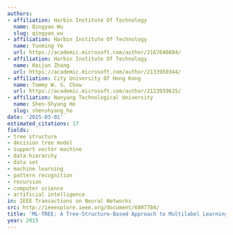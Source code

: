 ```yaml
---
authors:
- affiliation: Harbin Institute Of Technology
  name: Qingyao Wu
  slug: qingyao_wu
- affiliation: Harbin Institute Of Technology
  name: Yunming Ye
  url: https://academic.microsoft.com/author/2167640884/
- affiliation: Harbin Institute Of Technology
  name: Haijun Zhang
  url: https://academic.microsoft.com/author/2133950344/
- affiliation: City University Of Hong Kong
  name: Tommy W. S. Chow
  url: https://academic.microsoft.com/author/2123939615/
- affiliation: Nanyang Technological University
  name: Shen-Shyang Ho
  slug: shenshyang_ho
date: '2015-03-01'
estimated_citations: 17
fields:
- tree structure
- decision tree model
- support vector machine
- data hierarchy
- data set
- machine learning
- pattern recognition
- recursion
- computer science
- artificial intelligence
in: IEEE Transactions on Neural Networks
src: http://ieeexplore.ieee.org/document/6807784/
title: 'ML-TREE: A Tree-Structure-Based Approach to Multilabel Learning'
year: 2015
---
```

